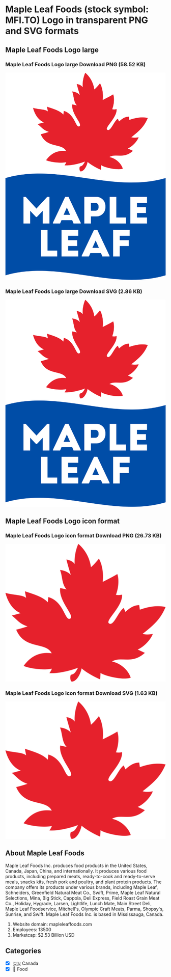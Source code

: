 # Maple Leaf Foods (stock symbol: MFI.TO) Logo in transparent PNG and SVG formats

## Maple Leaf Foods Logo large

### Maple Leaf Foods Logo large Download PNG (58.52 KB)

![Maple Leaf Foods Logo large Download PNG (58.52 KB)](/img/orig/MFI.TO_BIG-b3336418.png)

### Maple Leaf Foods Logo large Download SVG (2.86 KB)

![Maple Leaf Foods Logo large Download SVG (2.86 KB)](/img/orig/MFI.TO_BIG-c2f9eb96.svg)

## Maple Leaf Foods Logo icon format

### Maple Leaf Foods Logo icon format Download PNG (26.73 KB)

![Maple Leaf Foods Logo icon format Download PNG (26.73 KB)](/img/orig/MFI.TO-11b0c1ce.png)

### Maple Leaf Foods Logo icon format Download SVG (1.63 KB)

![Maple Leaf Foods Logo icon format Download SVG (1.63 KB)](/img/orig/MFI.TO-4ead5ad5.svg)

## About Maple Leaf Foods

Maple Leaf Foods Inc. produces food products in the United States, Canada, Japan, China, and internationally. It produces various food products, including prepared meats, ready-to-cook and ready-to-serve meals, snacks kits, fresh pork and poultry, and plant protein products. The company offers its products under various brands, including Maple Leaf, Schneiders, Greenfield Natural Meat Co., Swift, Prime, Maple Leaf Natural Selections, Mina, Big Stick, Cappola, Deli Express, Field Roast Grain Meat Co., Holiday, Hygrade, Larsen, Lightlife, Lunch Mate, Main Street Deli, Maple Leaf Foodservice, Mitchell's, Olympic Craft Meats, Parma, Shopsy's, Sunrise, and Swift. Maple Leaf Foods Inc. is based in Mississauga, Canada.

1. Website domain: mapleleaffoods.com
2. Employees: 13500
3. Marketcap: $2.53 Billion USD


## Categories
- [x] 🇨🇦 Canada
- [x] 🍴 Food
